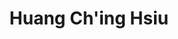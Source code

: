 ---
layout: people
hidden: true
title: Huang Ch'ing Hsiu
name: Huang Ch'ing Hsiu
student_id: r99944023
status: graduated
program: Master student
entry_year: 2010
exit_year: 2013
link: false
external_url: 
image: /people/images/Huang_Ch.ing_Hsiu.jpg
research_interests: 
brief: 
---